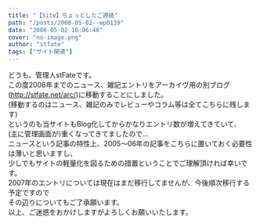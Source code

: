 ```yaml
---
title: "【Site】ちょっとしたご連絡"
path: "/posts/2008-05-02--wp0139"
date: "2008-05-02 16:06:40"
cover: "no-image.png"
author: "stfate"
tags: ["サイト関連"]
---
```


<style type="text/css">
<!--
p {white-space: pre-wrap};
-->
</style>

どうも、管理人stFateです。
この度2006年までのニュース、雑記エントリをアーカイヴ用の別ブログ(<a href="http://stfate.net/arc/" target="_blank">http://stfate.net/arc/</a>)に移動することにしました。
(移動するのはニュース、雑記のみでレビューやコラム等は全てこちらに残します)
というのも当サイトもBlog化してからかなりエントリ数が増えてきていて、
(主に管理画面が)重くなってきてましたので…
ニュースという記事の特性上、2005～06年の記事をこちらに置いておく必要性は薄いと思いますし、
少しでもサイトの軽量化を図るための措置ということでご理解頂ければ幸いです。
2007年のエントリについては現在はまだ移行してませんが、今後順次移行する予定ですので
その辺りについてもご了承願います。
以上、ご迷惑をおかけしますがよろしくお願いいたします。
